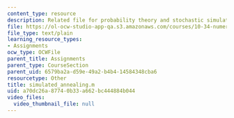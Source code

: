 ```yaml
---
content_type: resource
description: Related file for probability theory and stochastic simulation.
file: https://ol-ocw-studio-app-qa.s3.amazonaws.com/courses/10-34-numerical-methods-applied-to-chemical-engineering-fall-2005/a70dc26a87740b33a662bc444884b044_simulated_annealing.m
file_type: text/plain
learning_resource_types:
- Assignments
ocw_type: OCWFile
parent_title: Assignments
parent_type: CourseSection
parent_uid: 6579ba2a-d59e-49a2-b4b4-14584348cba6
resourcetype: Other
title: simulated_annealing.m
uid: a70dc26a-8774-0b33-a662-bc444884b044
video_files:
  video_thumbnail_file: null
---
```

